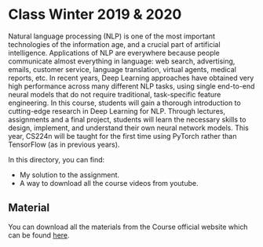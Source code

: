 # Class Winter 2019 & 2020

Natural language processing (NLP) is one of the most important technologies of the information age, and a crucial part of artificial intelligence. Applications of NLP are everywhere because people communicate almost everything in language: web search, advertising, emails, customer service, language translation, virtual agents, medical reports, etc. In recent years, Deep Learning approaches have obtained very high performance across many different NLP tasks, using single end-to-end neural models that do not require traditional, task-specific feature engineering. In this course, students will gain a thorough introduction to cutting-edge research in Deep Learning for NLP. Through lectures, assignments and a final project, students will learn the necessary skills to design, implement, and understand their own neural network models. This year, CS224n will be taught for the first time using PyTorch rather than TensorFlow (as in previous years).

In this directory, you can find:

- My solution to the assignment.
- A way to download all the course videos from youtube.


## Material
You can download all the materials from the Course official website which can be found [here](https://web.stanford.edu/class/archive/cs/cs224n/cs224n.1194/).
